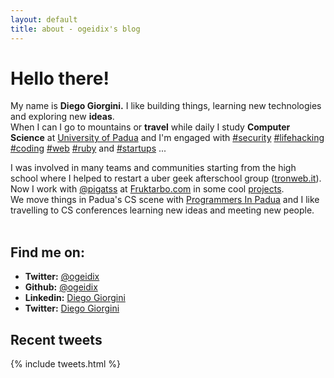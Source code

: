 ```yaml
---
layout: default
title: about - ogeidix's blog
---
```

Hello there!
============
<p class="large">
  My name is <b>Diego Giorgini.</b>
  I like building things, learning new technologies and exploring new <b>ideas</b>.
  <br />
	When I can I go to mountains or <b>travel</b> while daily I study <b>Computer Science</b> at 
	<a href="http://www.unipd.it">University of Padua</a>
  and I'm engaged with
  <a href='/blog/tags/security.html'>#security</a>
  <a href='/blog/tags/lifehacking.html'>#lifehacking</a>
  <a href='/blog/tags/coding.html'>#coding</a>
  <a href='/blog/tags/web.html'>#web</a>
  <a href='/blog/tags/ruby.html'>#ruby</a>
  and
  <a href='/blog/tags/startups.html'>#startups</a>
  ...
</p>

<div class="column">I was involved in many teams and communities starting from the high school where I helped to restart a uber geek afterschool group (<a href="http://www.tronweb.it">tronweb.it</a>).
Now I work with <a href="https://twitter.com/pigatss">@pigatss</a> at <a href="http://www.fruktarbo.com">Fruktarbo.com</a> in some cool <a href="/projects.html">projects</a>.
</div>

<div class="column">
We move things in Padua's CS scene with <a href="http://www.programmersinpadua.it">Programmers In Padua</a> and I like travelling to CS conferences learning new ideas and meeting new people.<br /><br />
</div>

<div class="recent-posts">
	<h2>Find me on:</h3>
	<ul>
		<li><b>Twitter:</b> <a href="https://twitter.com/ogeidix">@ogeidix</a></li>
		<li><b>Github:</b> <a href="https://github.com/ogeidix">@ogeidix</a></li>
		<li><b>Linkedin:</b> <a href="http://www.linkedin.com/in/diegogiorgini">Diego Giorgini</a></li>
		<li><b>Twitter:</b> <a href="https://www.facebook.com/diegogiorgini">Diego Giorgini</a></li>				
	</ul>
</div>

<div class="tweets">
	<h2>Recent tweets</h2>
	{% include tweets.html %}
</div>